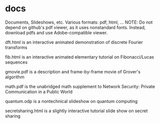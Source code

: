 # docs
Documents, Slideshows, etc.
Various formats: pdf, html, ...
NOTE: Do not depend on github's pdf viewer, as it uses nonstandard fonts. Instead, download pdfs and use Adobe-compatible viewer.

dft.html is an interactive animated demonstration of discrete Fourier transforms

fib.html is an interactive animated elementary tutorial on Fibonacci/Lucas sequences

gmovie.pdf is a description and frame-by-frame movie of Grover's algorithm

math.pdf is the unabridged math supplement to Network Security: Private Communication in a Public World

quantum.odp is a nontechnical slideshow on quantum computing

secretsharing.html is a slightly interactive tutorial slide show on secret sharing
